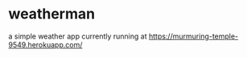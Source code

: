 # weatherman
a simple weather app currently running at https://murmuring-temple-9549.herokuapp.com/
